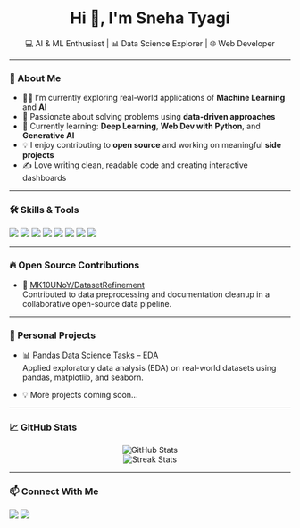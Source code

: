 <h1 align="center">Hi 👋, I'm Sneha Tyagi</h1>
<p align="center">
  💻 AI & ML Enthusiast | 📊 Data Science Explorer | 🌐 Web Developer  
</p>

---

### 🚀 About Me

- 👩‍🎓 I’m currently exploring real-world applications of **Machine Learning** and **AI**
- 📌 Passionate about solving problems using **data-driven approaches**
- 🌱 Currently learning: **Deep Learning**, **Web Dev with Python**, and **Generative AI**
- 💡 I enjoy contributing to **open source** and working on meaningful **side projects**
- ✍️ Love writing clean, readable code and creating interactive dashboards

---

### 🛠️ Skills & Tools
<p>
  <img src="https://img.shields.io/badge/-Python-3776AB?style=for-the-badge&logo=python&logoColor=white"/>
  <img src="https://img.shields.io/badge/-Pandas-150458?style=for-the-badge&logo=pandas&logoColor=white"/>
  <img src="https://img.shields.io/badge/-NumPy-013243?style=for-the-badge&logo=numpy"/>
  <img src="https://img.shields.io/badge/-Scikit--Learn-F7931E?style=for-the-badge&logo=scikit-learn&logoColor=white"/>
  <img src="https://img.shields.io/badge/-TensorFlow-FF6F00?style=for-the-badge&logo=tensorflow&logoColor=white"/>
  <img src="https://img.shields.io/badge/-HTML5-E34F26?style=for-the-badge&logo=html5&logoColor=white"/>
  <img src="https://img.shields.io/badge/-CSS3-1572B6?style=for-the-badge&logo=css3&logoColor=white"/>
  <img src="https://img.shields.io/badge/-JavaScript-F7DF1E?style=for-the-badge&logo=javascript&logoColor=black"/>
</p>

---

### 🔥 Open Source Contributions

- 💾 [MK10UNoY/DatasetRefinement](https://github.com/MK10UNoY/DatasetRefinement)  
  Contributed to data preprocessing and documentation cleanup in a collaborative open-source data pipeline.

---

### 💼 Personal Projects

- 📊 [Pandas Data Science Tasks – EDA](https://github.com/Snehaty/Pandas-Data-Science-Tasks--using--EDA)  
  Applied exploratory data analysis (EDA) on real-world datasets using pandas, matplotlib, and seaborn.

- 💡 More projects coming soon...

---

### 📈 GitHub Stats

<p align="center">
  <img src="https://github-readme-stats.vercel.app/api?username=Snehaty&show_icons=true&theme=radical" alt="GitHub Stats"/>
  <br/>
  <img src="https://github-readme-streak-stats.herokuapp.com/?user=Snehaty&theme=radical" alt="Streak Stats"/>
</p>

---

### 📫 Connect With Me

<p>
  <a href="https://www.linkedin.com" target="_blank"><img src="https://img.shields.io/badge/-LinkedIn-blue?style=for-the-badge&logo=linkedin"/></a>
  <a href="mailto:sneha@example.com"><img src="https://img.shields.io/badge/-Email-D14836?style=for-the-badge&logo=gmail&logoColor=white"/></a>
</p>
